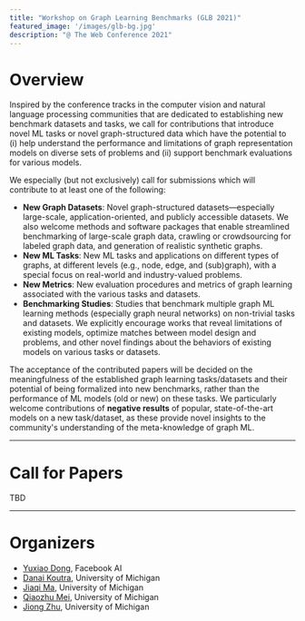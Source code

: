 ```yaml
---
title: "Workshop on Graph Learning Benchmarks (GLB 2021)"
featured_image: '/images/glb-bg.jpg'
description: "@ The Web Conference 2021"
---
```


# Overview

Inspired by the conference tracks in the computer vision and natural language processing communities that are dedicated to establishing new benchmark datasets and tasks, we call for contributions that introduce novel ML tasks or novel graph-structured data which have the potential to (i) help understand the performance and limitations of graph representation models on diverse sets of problems and (ii) support benchmark evaluations for various models. 

We especially (but not exclusively) call for submissions which will contribute to at least one of the following:
- **New Graph Datasets**: Novel graph-structured datasets—especially large-scale, application-oriented, and publicly accessible datasets. We also welcome methods and software packages that enable streamlined benchmarking of large-scale graph data, crawling or crowdsourcing for labeled graph data, and generation of realistic synthetic graphs.
- **New ML Tasks**: New ML tasks and applications on different types of graphs, at different levels (e.g., node, edge, and (sub)graph), with a special focus on real-world and industry-valued problems.
- **New Metrics**: New evaluation procedures and metrics of graph learning associated with the various tasks and datasets.
- **Benchmarking Studies**: Studies that benchmark multiple graph ML learning methods (especially graph neural networks) on non-trivial tasks and datasets. We explicitly encourage works that reveal limitations of existing models, optimize matches between model design and problems, and other novel findings about the behaviors of existing models on various tasks or datasets.

The acceptance of the contributed papers will be decided on the meaningfulness of the established graph learning tasks/datasets and their potential of being formalized into new benchmarks, rather than the performance of ML models (old or new) on these tasks. We particularly welcome contributions of **negative results** of popular, state-of-the-art models on a new task/dataset, as these provide novel insights to the community's understanding of the meta-knowledge of graph ML.



---

# Call for Papers

TBD

---

# Organizers
- [Yuxiao Dong](https://ericdongyx.github.io/), Facebook AI
- [Danai Koutra](https://web.eecs.umich.edu/~dkoutra/), University of Michigan
- [Jiaqi Ma](http://www.jiaqima.com/), University of Michigan
- [Qiaozhu Mei](http://www-personal.umich.edu/~qmei/), University of Michigan
- [Jiong Zhu](https://www.jiongzhu.net/), University of Michigan
